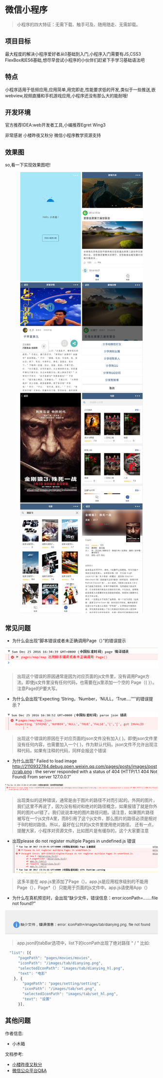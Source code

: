 # 微信小程序
> 小程序的四大特征：无需下载、触手可及、随用随走、无需卸载。

## 项目目标
 最大程度的解决小程序爱好者从0基础到入门,小程序入门需要有JS,CSS3 FlexBox和ES6基础,想尽早尝试小程序的小伙伴们赶紧下手学习基础语法吧

## 特点
 小程序适用于低频应用,应用简单,用完即走,性能要求低的开发,类似于一些推送,嵌webview,视频直播和手机游戏应用,小程序还没有那么大的能耐哦!

## 开发环境
官方推荐IDEA:web开发者工具,小编推荐Egret Wing3

非常感谢 小楼昨夜又秋分 微信小程序教学资源支持

## 效果图

so,看一下实现效果图吧!
<div  align="center">  
<img src="/images/document/weclome.png" width="200px" height="360px" />
<img src="/images/document/home.png" width="200px" height="360px"/>
<img src="/images/document/playmusic.png" width="200px" height="360px"/>
<img src="/images/document/share.png" width="200px" height="360px"/>
</div>


<div  align="center">  
<img src="/images/document/viewpreview.png" width="200px" height="360px" />
<img src="/images/document/movielist.png" width="200px" height="360px"/>
<img src="/images/document/movie_search.png" width="200px" height="360px"/>
<img src="/images/document/movie-info.png" width="200px" height="360px"/>
</div>

## 常见问题

 - 为什么会出现“脚本错误或者未正确调用Page（）”的错误提示
 
 <img src="/images/document/page_error.png" />
 
 > 出现这个错误的原因通常是因为对应页面的js文件里，没有调用Page方法。即使js文件里没有任何代码，也需要在js里添加一个空的 Page（{ }）。注意Page的P要大写。




- 为什么会出现“Expecting ‘String，‘Number，‘NULL，‘True....’”’’的错误提示？
<img src="/images/document/invalid-error.png" />

> 出现这个错误的原因在于对应页面的json文件没有加入{ }。即使json文件里没有任何内容，也需要加入一个{ }，作为默认代码。json文件不允许出现注释代码，如果有注释的代码，同样会报这个错误




- 为什么出现“ Failed to load image http://2110932784.debug.open.weixin.qq.com/pages/posts/images/post/crab.png : the server responded with a status of 404 (HTTP/1.1 404 Not Found) From server 127.0.0.1”
<img src="/images/document/faild_load.png" />

> 出现类似的这种错误，通常是由于图片的路径不对而引起的。外网的图片，我们这里不再说了，因为没有相对和绝对的路径概念，如果报错了就是你外网的图片url错了。我们说说本地的图片路径问题。请注意，如果图片路径被写在一个js文件A里，而B引用了这个js文件，那么图片的路径必须是相对于B的相对路径。所以，最好在公共的js文件里使用绝对路径。
  还有一点，提醒大家，小程序对资源文件，比如图片是有缓存的，这个大家要注意
  
  
  
  
- 出现please do not register multiple Pages in undefined.js 错误
  <img src="/images/document/undenfinedjs.png" />
> 这多半是在 app.js里添加了Page（）。app.js是应用程序级别的不能用Page（），Page*（）只能用于页面的js文件中。app.js请使用App（）




- 为什么在真机预览时，会出现“缺少文件，错误信息：error:iconPath=.......file not found?”

<img src="/images/document/FileNotFound.png" />



>  app.json的tabBar选项中，list下的iconPath出现了绝对路径 “ / ”
比如:



``` javascript
  "list": [{
      "pagePath": "pages/movies/movies",
      "iconPath": "/images/tab/dianying.png",
      "selectedIconPath": "images/tab/dianying_hl.png",
      "text": "电影"
    }, {
        "pagePath": "pages/setting/setting",
        "iconPath": "/images/tab/set.png",
        "selectedIconPath": "images/tab/set_hl.png",
        "text": "设置"
      }],   
```



## 其他问题
作者信息:
* 小木箱

文档参考:

* [小楼昨夜又秋分](https://zhuanlan.zhihu.com/oldtimes)
* [微信公众平台Q&A](http://developers.weixin.qq.com/home?tab=1&labels=&lang=zh_CN&token=)